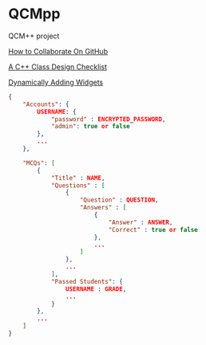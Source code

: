 # QCMpp
QCM++ project

[How to Collaborate On GitHub](https://code.tutsplus.com/tutorials/how-to-collaborate-on-github--net-34267)

[A C++ Class Design Checklist](https://www.cs.odu.edu/~zeil/cs333/latest/Public/checklist/index.html)

[Dynamically Adding Widgets](https://stackoverflow.com/questions/31036526/how-can-i-add-dynamically-widget-into-a-widgets-layout-in-qt)

``` json
{
    "Accounts": {
        USERNAME: {
            "password" : ENCRYPTED_PASSWORD,
            "admin": true or false
        },
        ...
    },

    "MCQs": [
        {
            "Title" : NAME,
            "Questions" : [
                {
                    "Question" : QUESTION,
                    "Answers" : [
                        {
                            "Answer" : ANSWER,
                            "Correct" : true or false
                        },
                        ...
                    ]
                },
                ...
            ],
            "Passed Students": {
                USERNAME : GRADE,
                ...
            }
        },
        ...
    ]
}
```
